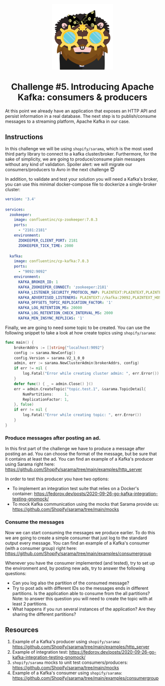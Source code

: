 <p align="center">
    <img alt="&quot;a random gopher created by gopherize.me&quot;" src="../../img/gopher-challenge-5.png" width="200px" style="display: block; margin: 0 auto"/>
</p>

<h1 align="center" style="text-align: center;">
  Challenge #5. Introducing Apache Kafka: consumers & producers
</h1>

At this point we already have an application that exposes an HTTP API and persist information in a real database. The
next step is to publish/consume messages to a streaming platform, Apache Kafka in our case.

## Instructions

In this challenge we will be using `shopify/sarama`, which is the most used third party library to connect to a kafka
cluster/broker. Furthermore, for the sake of simplicity, we are going to produce/consume plain messages without any kind
of validation. Spoiler alert: we will migrate our consumers/producers to Avro in the next challenge 😇

In addition, to validate and test your solution you will need a Kafka's broker, you can use this minimal docker-compose file to 
dockerize a single-broker cluster: 

```yaml
version: '3.4'

services:
  zookeeper:
    image: confluentinc/cp-zookeeper:7.0.3
    ports:
      - "2181:2181"
    environment:
      ZOOKEEPER_CLIENT_PORT: 2181
      ZOOKEEPER_TICK_TIME: 2000

  kafka:
    image: confluentinc/cp-kafka:7.0.3
    ports:
      - "9092:9092"
    environment:
      KAFKA_BROKER_ID: 1
      KAFKA_ZOOKEEPER_CONNECT: 'zookeeper:2181'
      KAFKA_LISTENER_SECURITY_PROTOCOL_MAP: PLAINTEXT:PLAINTEXT,PLAINTEXT_HOST:PLAINTEXT
      KAFKA_ADVERTISED_LISTENERS: PLAINTEXT://kafka:29092,PLAINTEXT_HOST://localhost:9092
      KAFKA_OFFSETS_TOPIC_REPLICATION_FACTOR: '1'
      KAFKA_LOG_RETENTION_MS: 20000
      KAFKA_LOG_RETENTION_CHECK_INTERVAL_MS: 2000
      KAFKA_MIN_INSYNC_REPLICAS: '1'
```
Finally, we are going to need some topic to be created. You can use the following snippet to take a look at how create 
topics using `shopify/sarama`:

```go
func main() {
    brokerAddrs := []string{"localhost:9092"}
    config := sarama.NewConfig()
    config.Version = sarama.V2_1_0_0
    admin, err := sarama.NewClusterAdmin(brokerAddrs, config)
    if err != nil {
        log.Fatal("Error while creating cluster admin: ", err.Error())
    }
    defer func() { _ = admin.Close() }()
    err = admin.CreateTopic("topic.test.1", &sarama.TopicDetail{
        NumPartitions:     1,
        ReplicationFactor: 1,
    }, false)
    if err != nil {
        log.Fatal("Error while creating topic: ", err.Error())
    }
}
```

### Produce messages after posting an ad.

In this first part of the challenge we have to produce a message after posting an ad. You can choose the format of the 
message, but be sure that it contains at least the ad. You can find an example of a Kafka's producer using Sarama right 
here: https://github.com/Shopify/sarama/tree/main/examples/http_server

In order to test this producer you have two options:
* To implement an integration test suite that relies on a Docker's container: https://fedorov.dev/posts/2020-09-26-go-kafka-integration-testing-gnomock/
* To mock Kafka communication using the mocks that Sarama provide us: https://github.com/Shopify/sarama/tree/main/mocks

### Consume the messages

Now we can start consuming the messages we produce earlier. To do this we are going to create a simple consumer that
just log to the standard output every message. You can find an example of a Kafka's consumer (with a consumer group)
right here: https://github.com/Shopify/sarama/tree/main/examples/consumergroup

Whenever you have the consumer implemented (and tested), try to set up the environment and, by posting new ads, try to
answer the following questions:

* Can you log also the partition of the consumed message?
* Try to post ads with different IDs so the messages ends in different partitions. Is the application able to consume
from the all partitions? Note: to answer this question you will need to create the topic with at least 2 partitions.
* What happens if you run several instances of the application? Are they sharing the different partitions?

## Resources
1. Example of a Kafka's producer using `shopify/sarama`: https://github.com/Shopify/sarama/tree/main/examples/http_server
2. Example of integration test: https://fedorov.dev/posts/2020-09-26-go-kafka-integration-testing-gnomock/
3. `shopify/sarama` mocks to unit test consumers/producers: https://github.com/Shopify/sarama/tree/main/mocks
4. Example of a Kafka's consumer using `shopify/sarama`: https://github.com/Shopify/sarama/tree/main/examples/consumergroup
